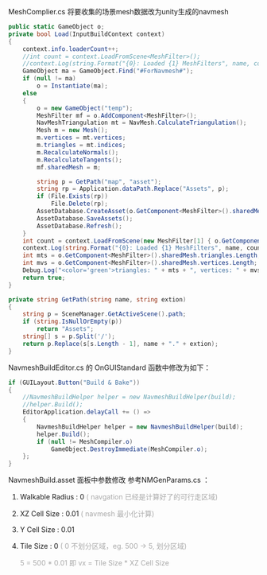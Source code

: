 MeshComplier.cs 将要收集的场景mesh数据改为unity生成的navmesh

```c#
public static GameObject o;
private bool Load(InputBuildContext context)
{
    context.info.loaderCount++;
    //int count = context.LoadFromScene<MeshFilter>();
    //context.Log(string.Format("{0}: Loaded {1} MeshFilters", name, count), this);
    GameObject ma = GameObject.Find("#ForNavmesh#");
    if (null != ma)
        o = Instantiate(ma);
    else
    {
        o = new GameObject("temp");
        MeshFilter mf = o.AddComponent<MeshFilter>();
        NavMeshTriangulation mt = NavMesh.CalculateTriangulation();
        Mesh m = new Mesh();
        m.vertices = mt.vertices;
        m.triangles = mt.indices;
        m.RecalculateNormals();
        m.RecalculateTangents();
        mf.sharedMesh = m;

        string p = GetPath("map", "asset");
        string rp = Application.dataPath.Replace("Assets", p);
        if (File.Exists(rp))
            File.Delete(rp);
        AssetDatabase.CreateAsset(o.GetComponent<MeshFilter>().sharedMesh, p);
        AssetDatabase.SaveAssets();
        AssetDatabase.Refresh();
    }
    int count = context.LoadFromScene(new MeshFilter[1] { o.GetComponent<MeshFilter>() });
    context.Log(string.Format("{0}: Loaded {1} MeshFilters", name, count), this);
    int mts = o.GetComponent<MeshFilter>().sharedMesh.triangles.Length;
    int mvs = o.GetComponent<MeshFilter>().sharedMesh.vertices.Length;
    Debug.Log("<color='green'>triangles: " + mts + ", vertices: " + mvs + " </color>");
    return true;
}

private string GetPath(string name, string extion)
{
    string p = SceneManager.GetActiveScene().path;
    if (string.IsNullOrEmpty(p))
        return "Assets";
    string[] s = p.Split('/');
    return p.Replace(s[s.Length - 1], name + "." + extion);
}
```

NavmeshBuildEditor.cs 的 OnGUIStandard 函数中修改为如下：

```c#
if (GUILayout.Button("Build & Bake"))
{
    //NavmeshBuildHelper helper = new NavmeshBuildHelper(build);
    //helper.Build();
    EditorApplication.delayCall += () =>
    {
        NavmeshBuildHelper helper = new NavmeshBuildHelper(build);
        helper.Build();
        if (null != MeshCompiler.o)
            GameObject.DestroyImmediate(MeshCompiler.o);
    };
}
```

NavmeshBuild.asset 面板中参数修改 参考NMGenParams.cs ：

1. Walkable Radius	: 0        <font color="darkgray">  ( navgation 已经是计算好了的可行走区域)</font>

2. XZ Cell Size		: 0.01      <font color="darkgray"> ( navmesh 最小化计算)</font>

3. Y Cell Size       : 0.01

4. Tile Size        : 0        <font color="darkgray"> ( 0 不划分区域，eg. 500 -> 5, 划分区域)</font>  

     <font color="darkgray">5 = 500 * 0.01 即 vx = Tile Size * XZ Cell Size</font>